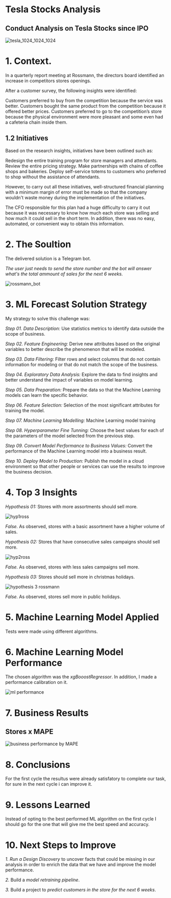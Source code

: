 # Tesla Stocks Analysis
## Conduct Analysis on Tesla Stocks since IPO
![tesla_1024_1024_1024](https://user-images.githubusercontent.com/68538809/118410140-e2fbf200-b685-11eb-8c96-6600d7e8c8ea.jpg)

# 1. Context.

In a quarterly report meeting at Rossmann, the directors board identified an increase in competitors stores openings.

After a customer survey, the following insights were identified:

Customers preferred to buy from the competition because the service was better.
Customers bought the same product from the competition because it offered better prices.
Customers preferred to go to the competition’s store because the physical environment were more pleasant and some even had a cafeteria chain inside them.

## 1.2 Initiatives

Based on the research insights, initiatives have been outlined such as:

Redesign the entire training program for store managers and attendants.
Review the entire pricing strategy.
Make partnerships with chains of coffee shops and bakeries.
Deploy self-service totems to customers who preferred to shop without the assistance of attendants.

However, to carry out all these initiatives, well-structured financial planning with a minimum margin of error must be made so that the company wouldn't waste money during the implementation of the initiatives.

The CFO responsible for this plan had a huge difficulty to carry it out because it was necessary to know how much each store was selling and how much it could sell in the short term. In addition, there was no easy, automated, or convenient way to obtain this information.

# 2. The Soultion

The delivered solution is a Telegram bot.

*The user just needs to send the store number and the bot will answer what's the total ammount of sales for the next 6 weeks.*

![rossmann_bot](https://user-images.githubusercontent.com/72186071/107792260-ae4d6700-6d33-11eb-8d4f-7e47cc938784.gif)


# 3. ML Forecast Solution Strategy

My strategy to solve this challenge was:

*Step 01. Data Description:* Use statistics metrics to identify data outside the scope of business.

*Step 02. Feature Engineering:* Derive new attributes based on the original variables to better describe the phenomenon that will be modeled.

*Step 03. Data Filtering:* Filter rows and select columns that do not contain information for modeling or that do not match the scope of the business.

*Step 04. Exploratory Data Analysis:* Explore the data to find insights and better understand the impact of variables on model learning.

*Step 05. Data Preparation:* Prepare the data so that the Machine Learning models can learn the specific behavior.

*Step 06. Feature Selection:* Selection of the most significant attributes for training the model.

*Step 07. Machine Learning Modelling:* Machine Learning model training

*Step 08. Hyperparameter Fine Tunning:* Choose the best values for each of the parameters of the model selected from the previous step.

*Step 09. Convert Model Performance to Business Values:* Convert the performance of the Machine Learning model into a business result.

*Step 10. Deploy Model to Production:* Publish the model in a cloud environment so that other people or services can use the results to improve the business decision.

# 4. Top 3 Insights

*Hypothesis 01:* Stores with more assortments should sell more.

![hyp1ross](https://user-images.githubusercontent.com/72186071/112799436-b7c13300-9044-11eb-8b36-3031092f0d72.png)

*False.* As observed, stores with a basic assortment have a higher volume of sales.

*Hypothesis 02:* Stores that have consecutive sales campaigns should sell more.

![hyp2ross](https://user-images.githubusercontent.com/72186071/112799300-8d6f7580-9044-11eb-8fce-a6ddbbccd68a.png)

*False.* As observed, stores with less sales campaigns sell more.

*Hypothesis 03:* Stores should sell more in christmas holidays.

![hypothesis 3 rossmann](https://user-images.githubusercontent.com/72186071/112799064-3a95be00-9044-11eb-9c22-2103ea6f96de.png)

*False.* As observed, stores sell more in public holidays.


# 5. Machine Learning Model Applied
Tests were made using different algorithms.

# 6. Machine Learning Model Performance
The chosen algorithm was the *xgBooostRegressor*. In addition, I made a performance calibration on it.

![ml performance](https://user-images.githubusercontent.com/72186071/112800321-dd9b0780-9045-11eb-8f07-c8b9eeedfcf6.png)

# 7. Business Results

## Stores x MAPE

![business performance by MAPE](https://user-images.githubusercontent.com/72186071/112799989-72513580-9045-11eb-8326-a5b74c1fbefc.png)

# 8. Conclusions

For the first cycle the resultus were already satisfatory to complete our task, for sure in the next cycle i can improve it.

# 9. Lessons Learned

Instead of opting to the best performed ML algorithm on the first cycle I should go for the one that will give me the best speed and accuracy.

# 10. Next Steps to Improve

*1.* *Run a Design Discovery* to uncover facts that could be missing in our analysis in order to enrich the data that we have and improve the model performance.

*2.* Build a *model retraining pipeline*.

*3.* Build a project to *predict customers in the store for the next 6 weeks*.
